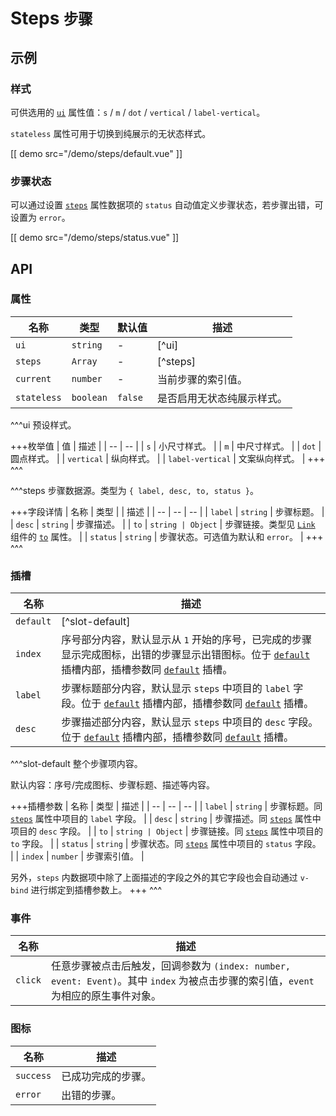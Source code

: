 # Steps <small>步骤</small>

## 示例

### 样式

可供选用的 [`ui`](#props-ui) 属性值：`s` / `m` / `dot` / `vertical` / `label-vertical`。

`stateless` 属性可用于切换到纯展示的无状态样式。

[[ demo src="/demo/steps/default.vue" ]]

### 步骤状态

可以通过设置 [`steps`](#props-steps) 属性数据项的 `status` 自动值定义步骤状态，若步骤出错，可设置为 `error`。

[[ demo src="/demo/steps/status.vue" ]]

## API

### 属性

| 名称 | 类型 | 默认值 | 描述 |
| -- | -- | -- | -- |
| ``ui`` | `string` | - | [^ui] |
| ``steps`` | `Array` | - | [^steps] |
| ``current`` | `number` | - | 当前步骤的索引值。 |
| ``stateless`` | `boolean` | `false` | 是否启用无状态纯展示样式。 |

^^^ui
预设样式。

+++枚举值
| 值 | 描述 |
| -- | -- |
| `s` | 小尺寸样式。 |
| `m` | 中尺寸样式。 |
| `dot` | 圆点样式。 |
| `vertical` | 纵向样式。 |
| `label-vertical` | 文案纵向样式。 |
+++
^^^

^^^steps
步骤数据源。类型为 `{ label, desc, to, status }`。

+++字段详情
| 名称 | 类型 | | 描述 |
| -- | -- | -- |
| `label` | `string` | 步骤标题。 |
| `desc` | `string` | 步骤描述。 |
| `to` | `string | Object` | 步骤链接。类型见 [`Link`](./link) 组件的 [`to`](./link#propss-to) 属性。 |
| `status` | `string` | 步骤状态。可选值为默认和 `error`。 |
+++
^^^

### 插槽

| 名称 | 描述 |
| -- | -- |
| ``default`` | [^slot-default] |
| ``index`` | 序号部分内容，默认显示从 `1` 开始的序号，已完成的步骤显示完成图标，出错的步骤显示出错图标。位于 [`default`](#slots-default) 插槽内部，插槽参数同 [`default`](#slots-default) 插槽。 |
| ``label`` | 步骤标题部分内容，默认显示 `steps` 中项目的 `label` 字段。位于 [`default`](#slots-default) 插槽内部，插槽参数同 [`default`](#slots-default) 插槽。 |
| ``desc`` | 步骤描述部分内容，默认显示 `steps` 中项目的 `desc` 字段。位于 [`default`](#slots-default) 插槽内部，插槽参数同 [`default`](#slots-default) 插槽。 |

^^^slot-default
整个步骤项内容。

默认内容：序号/完成图标、步骤标题、描述等内容。

+++插槽参数
| 名称 | 类型 | 描述 |
| -- | -- | -- |
| `label` | `string` | 步骤标题。同 [`steps`](#props-steps) 属性中项目的 `label` 字段。 |
| `desc` | `string` | 步骤描述。同 [`steps`](#props-steps) 属性中项目的 `desc` 字段。 |
| `to` | `string | Object` | 步骤链接。同 [`steps`](#props-steps) 属性中项目的 `to` 字段。 |
| `status` | `string` | 步骤状态。同 [`steps`](#props-steps) 属性中项目的 `status` 字段。 |
| `index` | `number` | 步骤索引值。 |

另外，`steps` 内数据项中除了上面描述的字段之外的其它字段也会自动通过 `v-bind` 进行绑定到插槽参数上。
+++
^^^

### 事件

| 名称 | 描述 |
| -- | -- |
| ``click`` | 任意步骤被点击后触发，回调参数为 `(index: number, event: Event)`。其中 `index` 为被点击步骤的索引值，`event` 为相应的原生事件对象。 |

### 图标

| 名称 | 描述 |
| -- | -- |
| ``success`` | 已成功完成的步骤。 |
| ``error`` | 出错的步骤。 |

